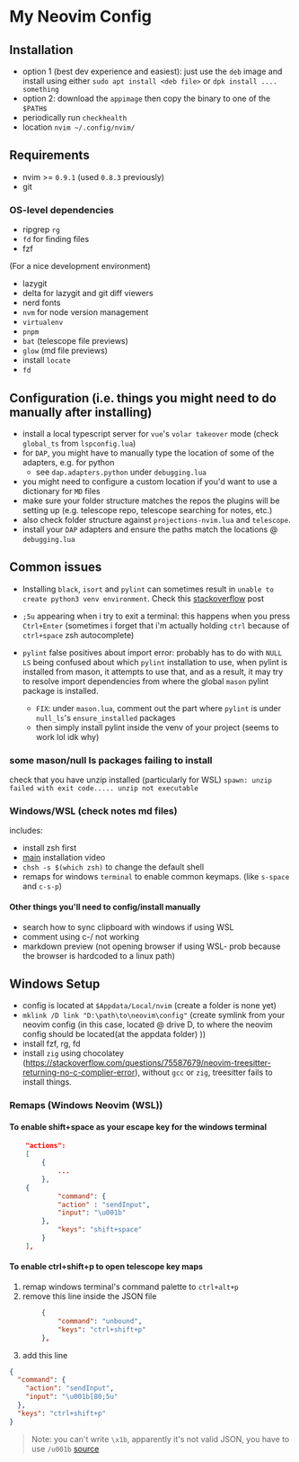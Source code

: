 # My Neovim Config

## Installation

- option 1 (best dev experience and easiest): just use the `deb` image and install using either `sudo apt install <deb file>` or `dpk install .... something`
- option 2: download the `appimage` then copy the binary to one of the `$PATH`s
- periodically run `checkhealth`
- location `nvim ~/.config/nvim/`

## Requirements

- nvim >= `0.9.1` (used `0.8.3` previously)
- git

### OS-level dependencies

- ripgrep `rg`
- `fd` for finding files
- fzf

(For a nice development environment)

- lazygit
- delta for lazygit and git diff viewers
- nerd fonts
- `nvm` for node version management
- `virtualenv`
- `pnpm`
- `bat` (telescope file previews)
- `glow` (md file previews)
- install `locate`
- `fd`

## Configuration (i.e. things you might need to do manually after installing)

- install a local typescript server for `vue`'s `volar takeover` mode (check `global_ts` from `lspconfig.lua`)
- for `DAP`, you might have to manually type the location of some of the adapters, e.g. for python
  - see `dap.adapters.python` under `debugging.lua`
- you might need to configure a custom location if you'd want to use a dictionary for `MD` files
- make sure your folder structure matches the repos the plugins will be setting up (e.g. telescope repo, telescope searching for notes, etc.)
- also check folder structure against `projections-nvim.lua` and `telescope`.
- install your `DAP` adapters and ensure the paths match the locations @ `debugging.lua`

## Common issues

- Installing `black`, `isort` and `pylint` can sometimes result in `unable to create python3 venv environment`. Check this [stackoverflow](https://askubuntu.com/questions/958303/unable-to-create-virtual-environment-with-python-3-6) post
- `;5u` appearing when i try to exit a terminal: this happens when you press `Ctrl+Enter` (sometimes i forget that i'm actually holding `ctrl` because of `ctrl+space` zsh autocomplete)
- `pylint` false positives about import error: probably has to do with `NULL LS` being confused about which `pylint` installation to use, when pylint is installed from mason, it attempts to use that, and as a result, it may try to resolve import dependencies from where the global `mason` pylint package is installed.

  - `FIX`: under `mason.lua`, comment out the part where `pylint` is under `null_ls`'s `ensure_installed` packages
  - then simply install pylint inside the venv of your project (seems to work lol idk why)

### some mason/null ls packages failing to install

check that you have unzip installed (particularly for WSL)
`spawn: unzip failed with exit code..... unzip not executable`

### Windows/WSL (check notes md files)

includes:

- install zsh first
- [main](https://www.youtube.com/watch?v=su0h5StEZ6A) installation video
- `chsh -s $(which zsh)` to change the default shell
- remaps for windows `terminal` to enable common keymaps. (like `s-space` and `c-s-p`)

#### Other things you'll need to config/install manually

- search how to sync clipboard with windows if using WSL
- comment using c-/ not working
- markdown preview (not opening browser if using WSL- prob because the browser is hardcoded to a linux path)

## Windows Setup

- config is located at `$Appdata/Local/nvim` (create a folder is none yet)
- `mklink /D link "D:\path\to\neovim\config"` (create symlink from your neovim config (in this case, located @ drive D, to where the neovim config should be located(at the appdata folder) ))
- install fzf, rg, fd
- install `zig` using chocolatey (https://stackoverflow.com/questions/75587679/neovim-treesitter-returning-no-c-complier-error), without `gcc` or `zig`, treesitter fails to install things.

### Remaps (Windows Neovim (WSL))

#### To enable shift+space as your escape key for the windows terminal

```json
    "actions":
    [
        {
            ...
        },
	{
            "command": {
	        "action" : "sendInput",
	    	"input": "\u001b"
	    },
            "keys": "shift+space"
        }
    ],
```

#### To enable ctrl+shift+p to open telescope key maps

1. remap windows terminal's command palette to `ctrl+alt+p`
2. remove this line inside the JSON file

```json
        {
            "command": "unbound",
            "keys": "ctrl+shift+p"
        },
```

3. add this line

```json
{
  "command": {
    "action": "sendInput",
    "input": "\u001b[80;5u"
  },
  "keys": "ctrl+shift+p"
}
```

> Note: you can't write `\x1b`, apparently it's not valid JSON, you have to use `/u001b` [source](https://learn.microsoft.com/en-us/windows/terminal/customize-settings/actions)

